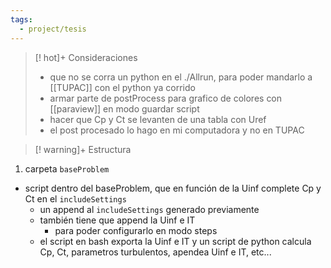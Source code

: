 ```yaml
---
tags:
  - project/tesis
---
```

>[! hot]+ Consideraciones
> - que no se corra un python en el ./Allrun, para poder mandarlo a [[TUPAC]] con el python ya corrido
> - armar parte de postProcess para grafico de colores con [[paraview]] en modo guardar script
> - hacer que Cp y Ct se levanten de una tabla con Uref
> - el post procesado lo hago en mi computadora y no en TUPAC

>[! warning]+ Estructura
1. carpeta `baseProblem` 

- script dentro del baseProblem, que en función de la Uinf complete Cp y Ct en el `includeSettings`
	- un append al `includeSettings` generado previamente
	- también tiene que append la Uinf e IT
		- para poder configurarlo en modo steps
	 - el script en bash exporta la Uinf e IT y un script de python calcula Cp, Ct, parametros turbulentos, apendea Uinf e IT, etc...


